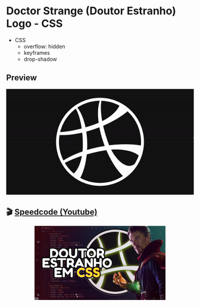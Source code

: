 # Doctor Strange (Doutor Estranho) Logo - CSS

- CSS
  - overflow: hidden
  - keyframes
  - drop-shadow

## Preview

<div align="center">
  <img src="preview.gif" alt="Logo Netflix">
</div>

## 🎬 [Speedcode (Youtube)](https://youtu.be/u7XK-aRL1MU)

<div style="width: 70%; margin: 0 auto">
  <a href="https://youtu.be/u7XK-aRL1MU" title="Link for speedcode video">
    <img align="center" src="speedcode.jpg" alt="Thumbnail">
  </a>
</div>